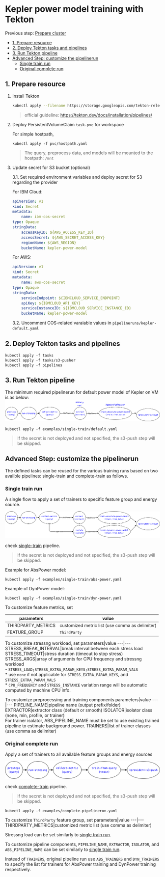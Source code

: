 # Kepler power model training with Tekton
Previous step: [Prepare cluster](./README.md#1-prepare-cluster)

<!-- TOC tocDepth:2..3 chapterDepth:2..6 -->

- [1. Prepare resource](#1-prepare-resource)
- [2. Deploy Tekton tasks and pipelines](#2-deploy-tekton-tasks-and-pipelines)
- [3. Run Tekton pipeline](#3-run-tekton-pipeline)
- [Advanced Step: customize the pipelinerun](#advanced-step-customize-the-pipelinerun)
    - [Single train run](#single-train-run)
    - [Original complete run](#original-complete-run)

<!-- /TOC -->

## 1. Prepare resource
1. Install Tekton

    ```bash
    kubectl apply --filename https://storage.googleapis.com/tekton-releases/pipeline/latest/release.yaml
    ```

    > official guideline: https://tekton.dev/docs/installation/pipelines/

2. Deploy PersistentVolumeClaim `task-pvc` for workspace
    
    For simple hostpath,
    ```
    kubectl apply -f pvc/hostpath.yaml
    ```

    > The query, preprocess data, and models will be mounted to the hostpath: `/mnt`

3. Update secret for S3 bucket (optional)

    3.1. Set required environment variables and deploy secret for S3 regarding the provider

    For IBM Cloud:
    ```yaml
    apiVersion: v1
    kind: Secret
    metadata:
        name: ibm-cos-secret
    type: Opaque
    stringData:
        accessKeyID: ${AWS_ACCESS_KEY_ID}
        accessSecret: ${AWS_SECRET_ACCESS_KEY}
        regionName: ${AWS_REGION}
        bucketName: kepler-power-model
    ```

    For AWS:
    ```yaml
    apiVersion: v1
    kind: Secret
    metadata:
        name: aws-cos-secret
    type: Opaque
    stringData:
        serviceEndpoint: ${IBMCLOUD_SERVICE_ENDPOINT}
        apiKey: ${IBMCLOUD_API_KEY}
        serviceInstanceID: ${IBMCLOUD_SERVICE_INSTANCE_ID}
        bucketName: kepler-power-model
    ```

    3.2. Uncomment COS-related varaiable values in `pipelineruns/kepler-default.yaml`

## 2. Deploy Tekton tasks and pipelines

```
kubectl apply -f tasks
kubectl apply -f tasks/s3-pusher
kubectl apply -f pipelines
```

## 3. Run Tekton pipeline

The minimum required pipelinerun for default power model of Kepler on VM is as below:
![](../../fig/tekton-kepler-default.png)

```
kubectl apply -f examples/single-train/default.yaml
```
> If the secret is not deployed and not specified, the s3-push step will be skipped. 

## Advanced Step: customize the pipelinerun

The defined tasks can be reused for the various training runs based on two availble pipelines: single-train and complete-train as follows.

### Single train run
A single flow to apply a set of trainers to specific feature group and energy source.

![](../../fig/tekton-single-train.png)

check [single-train](./pipelines/single-train.yaml) pipeline.
> If the secret is not deployed and not specified, the s3-push step will be skipped. 

Example for AbsPower model:
    
```
kubectl apply -f examples/single-train/abs-power.yaml
```

Example of DynPower model:

```
kubectl apply -f examples/single-train/dyn-power.yaml
```

To customize feature metrics, set

parameters|value
---|---
THIRDPARTY_METRICS|customized metric list (use comma as delimiter)
FEATURE_GROUP|`ThirdParty`

To customize stressng workload, set
parameters|value
---|---
STRESS_BREAK_INTERVAL|break interval between each stress load
STRESS_TIMEOUT|stress duration (timeout to stop stress)
STRESS_ARGS|array of arguments for CPU frequency and stressng workload<br>- `STRESS_LOAD;STRESS_EXTRA_PARAM_KEYS;STRESS_EXTRA_PARAM_VALS`<br>* use `none` if not applicable for `STRESS_EXTRA_PARAM_KEYS`, and `STRESS_EXTRA_PARAM_VALS`<br>* `CPU_FREQUENCY` and `STRESS_INSTANCE` variation range will be automatic computed by machine CPU info.

To customize preprocessing and training components
parameters|value
---|---
PIPELINE_NAME|pipeline name (output prefix/folder)
EXTRACTOR|extractor class (default or smooth)
ISOLATOR|isolator class (none, min, profile, or trainer)<br> For trainer isolator, ABS_PIPELINE_NAME must be set to use existing trained pipeline to estimate background power.
TRAINERS|list of trainer classes (use comma as delimiter)

### Original complete run
Apply a set of trainers to all available feature groups and energy sources

![](../../fig/tekton-complete-train.png)

check [complete-train](./pipelines/complete-train.yaml) pipeline.
> If the secret is not deployed and not specified, the s3-push step will be skipped. 

```
kubectl apply -f examples/complete-pipelinerun.yaml
```

To customize `ThirdParty` feature group, set
parameters|value
---|---
THIRDPARTY_METRICS|customized metric list (use comma as delimiter)

Stressng load can be set similarly to [single train run](#single-train-run).

To customize pipeline components, `PIPELINE_NAME`, `EXTRACTOR`, `ISOLATOR`, and `ABS_PIPELINE_NAME` can be set similarly to [single train run](#single-train-run).

Instead of `TRAINERS`, original pipeline run use `ABS_TRAINERS` and `DYN_TRAINERS` to specify the list for trainers for AbsPower training and DynPower training respectively.